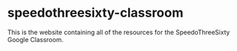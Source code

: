 # speedothreesixty-classroom
This is the website containing all of the resources for the SpeedoThreeSixty Google Classroom.
